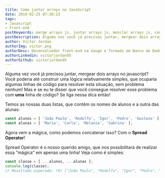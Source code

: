 ```yaml
---
title: Como juntar arrays no JavaScript
date: 2019-02-25 07:30:23
tags: 
- Javascript
- Front-end
postKeywords: merge arrays js, juntar arrays js, mesclar arrays js, concatenar arrays js
postDescription: Alguma vez você já precisou juntar, mergear dois arrays no javascript? Você poderia até construir uma lógica relativamente simples, que ocuparia algumas linhas de código para resolver esta situação, sem problema nenhum! Mas e se eu te disser que você consegue resolver esse problema com uma linha de código? Se liga nessa dica então!
author: Victor Jordan
authorImg: victor.png
authorDesc: Desenvolvedor front-end na Gauge e formado em Banco de Dados pela Fatec, apaixonado por usabilidade, performance e UX!
authorLinkedin: victorjordan95
authorGithub: victorjordan95
---
```


Alguma vez você já precisou juntar, mergear dois arrays no javascript? Você poderia até construir uma lógica relativamente simples, que ocuparia algumas linhas de código para resolver esta situação, sem problema nenhum! Mas e se eu te disser que você consegue resolver esse problema com **uma** linha de código? Se liga nessa dica então!

Temos as nossas duas listas, que contêm os nomes de alunos e a outra das alunas:

```javascript
const alunos = [ 'João Paulo', 'Rodolfo', 'Igor', 'Pedro', 'Gustavo' ];
const alunas = [ 'Maria', 'Carla', 'Melanie', 'Sabrina' ];
```

Agora vem a mágica, como podemos concatenar isso? Com o **Spread Operator**!

<!-- more -->

Spread Operator é o nosso querido amigo, que nos possibilitará de realizar essa "mágica" em apenas uma linha! Veja como é simples:

``` javascript
const classe = [ ...alunos, ...alunas ];
console.log(classe);
// Resultado esperado: (9) ["João Paulo", "Rodolfo", "Igor", "Pedro", "Gustavo", "Maria", "Carla", "Melanie", "Sabrina"]
```